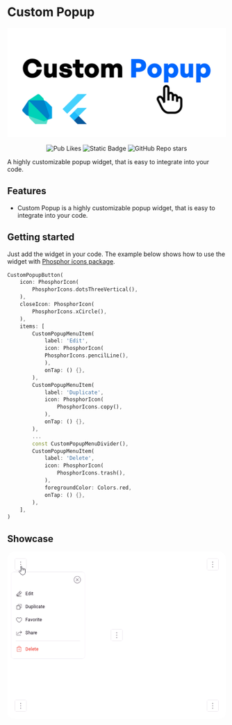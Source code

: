 Custom Popup
===

![Custom Popup Logo](https://github.com/zTomz/custom_popup/raw/main/media/custom_popup_logo.png)

<p align="center">
  <img src="https://img.shields.io/pub/likes/custom_popup?style=flat-square&logo=flutter" alt="Pub Likes"/>
  <img src="https://img.shields.io/badge/STYLE-lint-blue?style=flat-square&logo=flutter" alt="Static Badge"/>
  <img src="https://img.shields.io/github/stars/zTomz/custom_popup?style=flat-square&logo=github" alt="GitHub Repo stars"/>
</p>

A highly customizable popup widget, that is easy to integrate into your code.

Features
---

- Custom Popup is a highly customizable popup widget, that is easy to integrate into your code.

Getting started
---

Just add the widget in your code. The example below shows how to use the widget with [Phosphor icons package](https://pub.dev/packages/phosphor_flutter).

```Dart
CustomPopupButton(
    icon: PhosphorIcon(
        PhosphorIcons.dotsThreeVertical(),
    ),
    closeIcon: PhosphorIcon(
        PhosphorIcons.xCircle(),
    ),
    items: [
        CustomPopupMenuItem(
            label: 'Edit',
            icon: PhosphorIcon(
            PhosphorIcons.pencilLine(),
            ),
            onTap: () {},
        ),
        CustomPopupMenuItem(
            label: 'Duplicate',
            icon: PhosphorIcon(
                PhosphorIcons.copy(),
            ),
            onTap: () {},
        ),
        ...
        const CustomPopupMenuDivider(),
        CustomPopupMenuItem(
            label: 'Delete',
            icon: PhosphorIcon(
                PhosphorIcons.trash(),
            ),
            foregroundColor: Colors.red,
            onTap: () {},
        ),
    ],
)
```

Showcase
---

<p align="center">
  <img src="https://github.com/zTomz/custom_popup/raw/main/media/custom_popup.gif" alt="Showcase GIF" style="border-radius:16px"/>
</p>